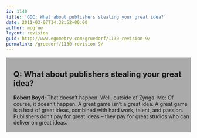 ```yaml
---
id: 1140
title: 'GDC: What about publishers stealing your great idea?'
date: 2011-03-07T14:38:52+00:00
author: mcgrue
layout: revision
guid: http://www.egometry.com/gruedorf/1130-revision-9/
permalink: /gruedorf/1130-revision-9/
---
```

<div style="background-color: #AAA; padding: 4px; padding-left: 20px;">
  <h2 style="font-weight: bold;">
    Q: What about publishers stealing your great idea?
  </h2>
  
  <p>
    <b>Robert Boyd:</b> That doesn&#8217;t happen. Well, outside of Zynga. Me: Of course, it doesn&#8217;t happen. A great game isn&#8217;t a great idea. A great game is a host of great ideas, combined with hard work, talent, and passion. Publishers don&#8217;t pay for great ideas – they pay for great studios who can deliver on great ideas. </div>
